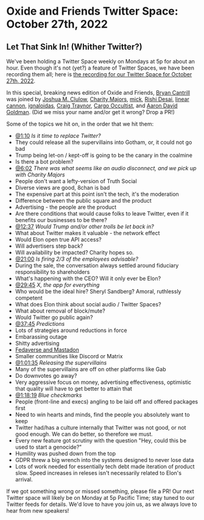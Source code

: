 # Oxide and Friends Twitter Space: October 27th, 2022

## Let That Sink In! (Whither Twitter?)

We've been holding a Twitter Space weekly on Mondays at 5p for about an hour.
Even though it's not (yet?) a feature of Twitter Spaces, we have been
recording them all; here is
[the recording for our Twitter Space for October 27th, 2022](https://youtu.be/RhXYXtyPz3Y).

In this special, breaking news edition of Oxide and Friends,
[Bryan Cantrill](https://twitter.com/bcantrill) was joined by
[Joshua M. Clulow](https://twitter.com/jmclulow),
[Charity Majors](https://twitter.com/mipsytipsy),
[mick](https://twitter.com/evilbits),
[Rishi Desai](https://twitter.com/therishidesai),
[linear cannon](https://twitter.com/l_i_n_e_a_r),
[ignaloidas](https://twitter.com/ignaloidas),
[Craig Traynor](https://twitter.com/CraigTraynor1),
[Cargo  Occultist](https://twitter.com/whisk),
and [Aaron David Goldman](https://twitter.com/AaronDGoldman).
(Did we miss your name and/or get it wrong? Drop a PR!)

Some of the topics we hit on, in the order that we hit them:

- [@1:10](https://youtu.be/RhXYXtyPz3Y?t=70)
  *Is it time to replace Twitter?*
- They could release all the supervillains into Gotham, or, it could not go bad
- Trump being let-on / kept-off is going to be the canary in the coalmine
- Is there a bot problem?
- [@6:02](https://youtu.be/RhXYXtyPz3Y?t=362)
  *There was what seems like an audio disconnect, and we pick up with Charity Majors*
- People don't want a lefty-version of Truth Social
- Diverse views are good, 8chan is bad
- The expensive part at this point isn't the tech, it's the moderation
- Difference between the public square and the product
- Advertising - the people are the product
- Are there conditions that would cause folks to leave Twitter, even if it benefits our businesses to be there?
- [@12:37](https://youtu.be/RhXYXtyPz3Y?t=757)
  *Would Trump and/or other trolls be let back in?*
- What about Twitter makes it valuable - the network effect
- Would Elon open true API access?
- Will advertisers step back?
- Will availability be impacted?  Charity hopes so.
- [@21:00](https://youtu.be/RhXYXtyPz3Y?t=757)
  *Is firing 2/3 of the employees advisable?*
- During the sale, the conversation always settled around fiduciary responsibility to shareholders
- What's happening with the CEO?  Will it only ever be Elon?
- [@29:45](https://youtu.be/RhXYXtyPz3Y?t=1785)
  *X, the app for everything*
- Who would be the ideal hire?  Sheryl Sandberg?  Amoral, ruthlessly competent
- What does Elon think about social audio / Twitter Spaces?
- What about removal of block/mute?
- Would Twitter go public again?
- [@37:45](https://youtu.be/RhXYXtyPz3Y?t=2265)
  *Predictions*
- Lots of strategies around reductions in force
- Embarassing outage
- Shitty advertising
- [Fedaverse and Mastadon](https://en.wikipedia.org/wiki/Fediverse)
- Smaller communities like Discord or Matrix
- [@1:01:35](https://youtu.be/RhXYXtyPz3Y?t=3695)
  *Releasing the supervillains*
- Many of the supervillains are off on other platforms like Gab
- Do downvotes go away?
- Very aggressive focus on money, advertising effectiveness, optimistic that quality will have to get better to attain that
- [@1:18:19](https://youtu.be/RhXYXtyPz3Y?t=4699)
  *Blue checkmarks*
- People (front-line and execs) angling to be laid off and offered packages first
- Need to win hearts and minds, find the people you absolutely want to keep
- Twitter had/has a culture internally that Twitter was not good, or not good enough.  We can do better, so therefore we must.
- Every new feature got scrutiny with the question "Hey, could this be used to start a genocide?"
- Humility was pushed down from the top
- GDPR threw a big wrench into the systems designed to never lose data
- Lots of work needed for essentially tech debt made iteration of product slow.  Speed increases in releses isn't necessarily related to Elon's arrival.

If we got something wrong or missed something, please file a PR!
Our next Twitter space will likely be on Monday at 5p Pacific Time; stay tuned
to our Twitter feeds for details.  We'd love to have you join us, as we
always love to hear from new speakers!

